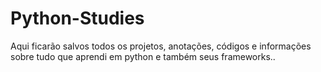 # Python-Studies
Aqui ficarão salvos todos os projetos, anotações, códigos e informações sobre tudo que aprendi em python e também seus frameworks.. 
